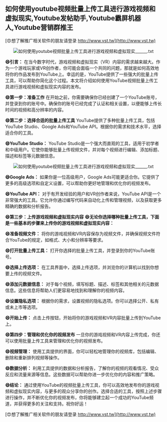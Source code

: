 ## **如何使用youtube视频批量上传工具进行游戏视频和虚拟现实,Youtube发帖助手,Youtube霸屏机器人,Youtube营销群推王**

[😍想了解推广相关软件的朋友请登录 http://www.vst.tw](http://www.vst.tw)

 <center><img src="https://vst.tw/MP4/tuiguang/png/4.png" alt="如何使用youtube视频批量上传工具进行游戏视频和虚拟现实______.txt"></center>

**😄引言：**
在当今数字时代，游戏视频和虚拟现实（VR）内容的需求越来越大。作为一个游戏玩家或VR创作者，你可能会面临一个共同的问题，那就是如何高效地将你的作品发布到YouTube上。幸运的是，YouTube提供了一些强大的批量上传工具，可以帮助你简化这个过程。本文将介绍如何使用YouTube视频批量上传工具进行游戏视频和虚拟现实内容的发布。

**😄第一步：准备工作**
在开始之前，你需要确保你已经创建了一个YouTube账号，并登录到你的账号中。确保你的账号已经完成了认证和相关设置，以便能够上传长时间的视频和高分辨率的内容。

**😄第二步：选择合适的批量上传工具**
YouTube提供了多种批量上传工具，包括YouTube Studio、Google Ads和YouTube API。根据你的需求和技术水平，选择适合你的工具。

**😄YouTube Studio：**
YouTube Studio是一个强大而直观的工具，适用于初学者和中级用户。它使你能够批量上传视频文件，并对每个视频进行编辑、添加标题、描述和标签等元数据信息。

 <center><img src="https://vst.tw/MP4/tuiguang/png/7.png" alt="如何使用youtube视频批量上传工具进行游戏视频和虚拟现实______.txt"></center>

**😄Google Ads：**
如果你是一位高级用户，Google Ads可能更适合你。它提供了更多的高级选项和自定义设置，可以帮助你更好地管理和优化你的视频发布。

**😄YouTube API：**
对于有开发经验的用户和VR创作者来说，YouTube API是一个非常强大的工具。它允许你通过编写代码来自动化上传和管理视频，以及获取更多精确的数据和分析报告。

**😄第三步：上传游戏视频和虚拟现实内容**
**😄无论你选择哪种批量上传工具，下面是一些基本的步骤来上传你的游戏视频和虚拟现实内容：**

**😄准备视频文件：**
将你的游戏视频和VR内容保存为视频文件，并确保视频文件符合YouTube的规定，如格式、大小和分辨率等要求。

**😄打开批量上传工具：**
打开你选择的批量上传工具，并登录到你的YouTube账号。

**😄选择上传选项：**
在工具界面中，选择上传选项，并浏览你的计算机以找到你想要上传的视频文件。

**😄添加元数据信息：**
对于每个视频，填写标题、描述、标签和其他相关的元数据信息。这些信息将帮助人们更容易地找到和理解你的视频内容。

**😄设置隐私选项：**
根据你的需求，设置视频的隐私选项。你可以选择公开、私有或未上市等选项。

**😄开始上传：**
点击上传按钮，开始将你的游戏视频和VR内容批量上传到YouTube上。

**😄第四步：管理和优化你的视频发布**
一旦你的游戏视频和VR内容上传完成，你还可以使用批量上传工具来管理和优化你的视频发布。

**😄视频管理：**
使用工具提供的界面，你可以轻松地管理你的视频库，包括编辑、删除和重新排列视频等操作。

**😄数据分析：**
利用工具提供的数据和分析报告，了解你的视频的观看情况、受众反应和流量来源等信息。这些数据可以帮助你进一步优化你的内容和推广策略。

**😄结论：**
通过使用YouTube的视频批量上传工具，你可以高效地发布你的游戏视频和虚拟现实内容，与更多的观众分享你的创作。选择合适的工具，按照上述步骤进行操作，并不断优化你的视频发布，你将能够建立起一个成功的YouTube频道，并获得更多的关注和支持。祝你好运！

[😍想了解推广相关软件的朋友请登录 http://www.vst.tw](http://www.vst.tw)



